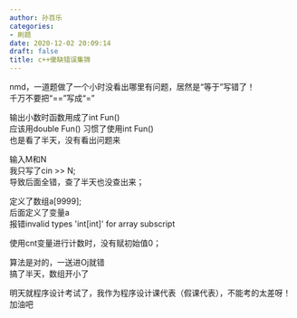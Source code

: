 ```yaml
---
author: 孙百乐
categories:
- 刷题
date: 2020-12-02 20:09:14
draft: false
title: c++傻缺错误集锦
---
```


nmd，一道题做了一个小时没看出哪里有问题，居然是“等于”写错了！  
千万不要把“==”写成“=”

输出小数时函数用成了int Fun()  
应该用double Fun() 习惯了使用int Fun()  
也是看了半天，没有看出问题来

输入M和N  
我只写了cin >> N;  
导致后面全错，查了半天也没查出来；

定义了数组a\[9999\];  
后面定义了变量a  
报错invalid types 'int\[int\]' for array subscript

使用cnt变量进行计数时，没有赋初始值0；

算法是对的，一送进Oj就错  
搞了半天，数组开小了

明天就程序设计考试了，我作为程序设计课代表（假课代表），不能考的太差呀！  
加油吧